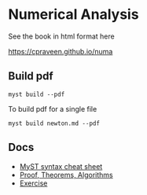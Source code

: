 # Numerical Analysis

See the book in html format here

https://cpraveen.github.io/numa

## Build pdf

```shell
myst build --pdf
```

To build pdf for a single file

```shell
myst build newton.md --pdf
```

## Docs

* [MyST syntax cheat sheet](https://jupyterbook.org/en/stable/reference/cheatsheet.html)
* [Proof, Theorems, Algorithms](https://jupyterbook.org/en/stable/content/proof.html)
* [Exercise](https://mystmd.org/guide/exercises)

